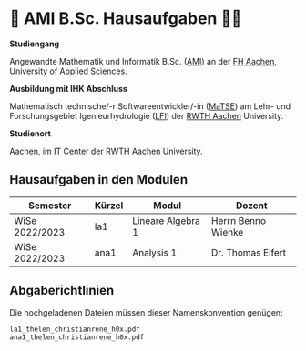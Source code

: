 # :blue_book: AMI B.Sc. Hausaufgaben :student:

**Studiengang**

Angewandte Mathematik und Informatik B.Sc. ([AMI](https://www.fh-aachen.de/studium/angewandte-mathematik-und-informatik-bsc)) an der [FH Aachen](https://www.fh-aachen.de/), University of Applied Sciences.

**Ausbildung mit IHK Abschluss**

Mathematisch technische/-r Softwareentwickler/-in ([MaTSE](https://www.matse-ausbildung.de/startseite.html)) am Lehr- und Forschungsgebiet Igenieurhydrologie ([LFI](https://lfi.rwth-aachen.de/)) der [RWTH Aachen](https://www.rwth-aachen.de/) University.

**Studienort**

Aachen, im [IT Center](https://www.itc.rwth-aachen.de/cms/IT-Center/Lehre-Ausbildung/~letj/MATSE-Ausbildung) der RWTH Aachen University.


## Hausaufgaben in den Modulen

| Semester       | Kürzel | Modul             | Dozent             |
| -------------- | ------ | ----------------- | ------------------ |
| WiSe 2022/2023 | la1    | Lineare Algebra 1 | Herrn Benno Wienke |
| WiSe 2022/2023 | ana1   | Analysis 1        | Dr. Thomas Eifert  |

## Abgaberichtlinien

Die hochgeladenen Dateien müssen dieser Namenskonvention genügen:

    la1_thelen_christianrene_h0x.pdf
    ana1_thelen_christianrene_h0x.pdf

